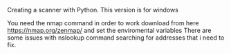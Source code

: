 Creating a scanner with Python. This version is for windows

You need the nmap command in order to work download from here https://nmap.org/zenmap/ and set the enviromental variables
There are some issues with nslookup command searching for addresses that i need to fix.

